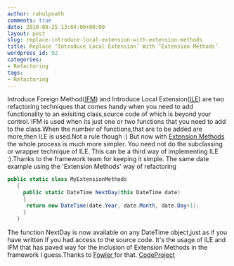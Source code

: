 ```yaml
---
author: rahulpnath
comments: true
date: 2010-08-25 13:04:00+00:00
layout: post
slug: replace-introduce-local-extension-with-extension-methods
title: Replace ‘Introduce Local Extension’ With ‘Extension Methods’
wordpress_id: 92
categories:
- Refactoring
tags:
- Refactoring
---
```


Introduce Foreign Method([IFM](http://www.refactoring.com/catalog/introduceForeignMethod.html)) and Introduce Local Extension([ILE](http://www.refactoring.com/catalog/introduceLocalExtension.html)) are two refactoring techniques that comes handy when you need to add functionality to an exisiting class,source code of which is beyond your control.
IFM is used when its just one or two functions that you need to add to the class.When the number of functions,that are to be added are more,then ILE is used.Not a rule though :)
But now with [Extension Methods](http://msdn.microsoft.com/en-us/library/bb383977.aspx) the whole process is much more simpler.
You need not do the subclassing or wrapper technique of ILE.
This can be a third way of implementing ILE :).Thanks to the framework team for keeping it simple.
The same date example using the 'Extension Methods' way of refactoring

``` csharp
public static class MyExtensionMethods
   {
     public static DateTime NextDay(this DateTime date)
     {
      return new DateTime(date.Year, date.Month, date.Day+1);
     }
   }
```
The function NextDay is now available on any DateTime object,just as if you have written if you had access to the source code. It's the usage of ILE and IFM that has paved way for the inclusion of Extension Methods in the framework I guess.Thanks to [Fowler ](http://martinfowler.com/)for that.
[CodeProject](http://anyurl.com)
